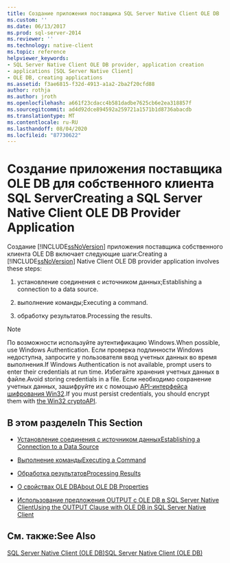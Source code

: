 ```yaml
---
title: Создание приложения поставщика SQL Server Native Client OLE DB | Документация Майкрософт
ms.custom: ''
ms.date: 06/13/2017
ms.prod: sql-server-2014
ms.reviewer: ''
ms.technology: native-client
ms.topic: reference
helpviewer_keywords:
- SQL Server Native Client OLE DB provider, application creation
- applications [SQL Server Native Client]
- OLE DB, creating applications
ms.assetid: f3ae6815-f32d-4913-a1a2-2ba2f20cfd88
author: rothja
ms.author: jroth
ms.openlocfilehash: a661f23cdacc4b581dadbe7625cb6e2ea318857f
ms.sourcegitcommit: ad4d92dce894592a259721a1571b1d8736abacdb
ms.translationtype: MT
ms.contentlocale: ru-RU
ms.lasthandoff: 08/04/2020
ms.locfileid: "87730622"
---
```

# <a name="creating-a-sql-server-native-client-ole-db-provider-application"></a><span data-ttu-id="25b48-102">Создание приложения поставщика OLE DB для собственного клиента SQL Server</span><span class="sxs-lookup"><span data-stu-id="25b48-102">Creating a SQL Server Native Client OLE DB Provider Application</span></span>
  <span data-ttu-id="25b48-103">Создание [!INCLUDE[ssNoVersion](../../includes/ssnoversion-md.md)] приложения поставщика собственного клиента OLE DB включает следующие шаги:</span><span class="sxs-lookup"><span data-stu-id="25b48-103">Creating a [!INCLUDE[ssNoVersion](../../includes/ssnoversion-md.md)] Native Client OLE DB provider application involves these steps:</span></span>  
  
1.  <span data-ttu-id="25b48-104">установление соединения с источником данных;</span><span class="sxs-lookup"><span data-stu-id="25b48-104">Establishing a connection to a data source.</span></span>  
  
2.  <span data-ttu-id="25b48-105">выполнение команды;</span><span class="sxs-lookup"><span data-stu-id="25b48-105">Executing a command.</span></span>  
  
3.  <span data-ttu-id="25b48-106">обработку результатов.</span><span class="sxs-lookup"><span data-stu-id="25b48-106">Processing the results.</span></span>  
  
> [!NOTE]  
>  <span data-ttu-id="25b48-107">По возможности используйте аутентификацию Windows.</span><span class="sxs-lookup"><span data-stu-id="25b48-107">When possible, use Windows Authentication.</span></span> <span data-ttu-id="25b48-108">Если проверка подлинности Windows недоступна, запросите у пользователя ввод учетных данных во время выполнения.</span><span class="sxs-lookup"><span data-stu-id="25b48-108">If Windows Authentication is not available, prompt users to enter their credentials at run time.</span></span> <span data-ttu-id="25b48-109">Избегайте хранения учетных данных в файле.</span><span class="sxs-lookup"><span data-stu-id="25b48-109">Avoid storing credentials in a file.</span></span> <span data-ttu-id="25b48-110">Если необходимо сохранение учетных данных, зашифруйте их с помощью [API-интерфейса шифрования Win32](https://go.microsoft.com/fwlink/?LinkId=9504).</span><span class="sxs-lookup"><span data-stu-id="25b48-110">If you must persist credentials, you should encrypt them with [the Win32 cryptoAPI](https://go.microsoft.com/fwlink/?LinkId=9504).</span></span>  
  
## <a name="in-this-section"></a><span data-ttu-id="25b48-111">В этом разделе</span><span class="sxs-lookup"><span data-stu-id="25b48-111">In This Section</span></span>  
  
-   [<span data-ttu-id="25b48-112">Установление соединения с источником данных</span><span class="sxs-lookup"><span data-stu-id="25b48-112">Establishing a Connection to a Data Source</span></span>](establishing-a-connection-to-a-data-source.md)  
  
-   [<span data-ttu-id="25b48-113">Выполнение команды</span><span class="sxs-lookup"><span data-stu-id="25b48-113">Executing a Command</span></span>](executing-a-command.md)  
  
-   [<span data-ttu-id="25b48-114">Обработка результатов</span><span class="sxs-lookup"><span data-stu-id="25b48-114">Processing Results</span></span>](processing-results.md)  
  
-   [<span data-ttu-id="25b48-115">О свойствах OLE DB</span><span class="sxs-lookup"><span data-stu-id="25b48-115">About OLE DB Properties</span></span>](about-ole-db-properties.md)  
  
-   [<span data-ttu-id="25b48-116">Использование предложения OUTPUT с OLE DB в SQL Server Native Client</span><span class="sxs-lookup"><span data-stu-id="25b48-116">Using the OUTPUT Clause with OLE DB in SQL Server Native Client</span></span>](using-the-output-clause-with-ole-db-in-sql-server-native-client.md)  
  
## <a name="see-also"></a><span data-ttu-id="25b48-117">См. также:</span><span class="sxs-lookup"><span data-stu-id="25b48-117">See Also</span></span>  
 [<span data-ttu-id="25b48-118">SQL Server Native Client (OLE DB)</span><span class="sxs-lookup"><span data-stu-id="25b48-118">SQL Server Native Client &#40;OLE DB&#41;</span></span>](../native-client/ole-db/sql-server-native-client-ole-db.md)  
  
  
